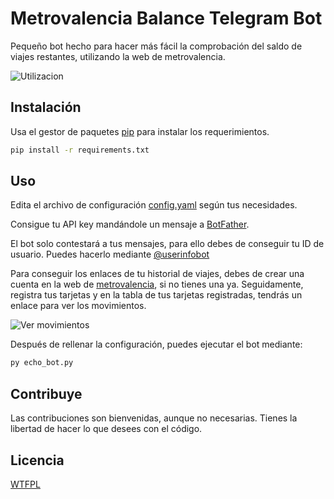 # Metrovalencia Balance Telegram Bot

Pequeño bot hecho para hacer más fácil la comprobación del saldo de viajes restantes, utilizando la web de metrovalencia.

![Utilizacion](https://i.imgur.com/SYZCqH0.gif)

## Instalación

Usa el gestor de paquetes [pip](https://pip.pypa.io/en/stable/) para instalar los requerimientos.

```bash
pip install -r requirements.txt
```

## Uso

Edita el archivo de configuración [config.yaml](https://github.com/giftimie/metrovalencia-balance-telegrambot/blob/main/config.yaml) según tus necesidades.

Consigue tu API key mandándole un mensaje a [BotFather](https://t.me/botfather).

El bot solo contestará a tus mensajes, para ello debes de conseguir tu ID de usuario. Puedes hacerlo mediante [@userinfobot](https://t.me/userinfobot)

Para conseguir los enlaces de tu historial de viajes, debes de crear una cuenta en la web de [metrovalencia](https://www.metrovalencia.es/mimetrovalencia.php), si no tienes una ya. Seguidamente, registra tus tarjetas y en la tabla de tus tarjetas registradas, tendrás un enlace para ver los movimientos.

![Ver movimientos](https://i.imgur.com/zI8yez3.png)

Después de rellenar la configuración, puedes ejecutar el bot mediante:

```python
py echo_bot.py
```

## Contribuye
Las contribuciones son bienvenidas, aunque no necesarias. Tienes la libertad de hacer lo que desees con el código.


## Licencia
[WTFPL](http://www.wtfpl.net/txt/copying/)
